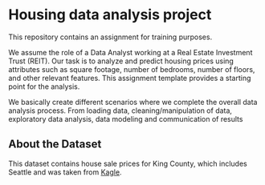 # Housing data analysis project
This repository contains an assignment for training purposes.

We assume the role of a Data Analyst working at a Real Estate Investment Trust (REIT). Our task is to analyze and predict housing prices using attributes such as square footage, number of bedrooms, number of floors, and other relevant features. This assignment template provides a starting point for the analysis.

We basically create different scenarios where we complete the overall data analysis process. From loading data, cleaning/manipulation of data, exploratory data analysis, data modeling and communication of results

## About the Dataset
This dataset contains house sale prices for King County, which includes Seattle and was taken from [Kagle](https://www.kaggle.com/datasets/harlfoxem/housesalesprediction).

